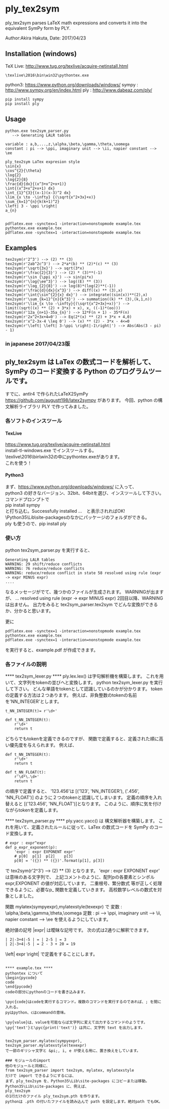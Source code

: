 # ply_tex2sym

ply_tex2sym parses LaTeX math expressions and converts it into the equivalent SymPy form by PLY.

Author:Akira Hakuta,  Date: 2017/04/23

## Installation (windows)

TeX Live:  <http://www.tug.org/texlive/acquire-netinstall.html>

```
\texlive\2016\bin\win32\pythontex.exe
```

python3: <https://www.python.org/downloads/windows/>
sympy : <http://www.sympy.org/en/index.html>
ply : <http://www.dabeaz.com/ply/>
```
pip install sympy
pip install ply
```


## Usage
```
python.exe tex2sym_parser.py
   --> Generating LALR tables
   
variable : a,b,...,z,\alpha,\beta,\gamma,\theta,\oomega
constant : pi --> \ppi, imaginary unit --> \ii, napier constant --> \ee

ply_tex2sym LaTex expresion style
\sin{x}
\cos^{2}{\theta}
\log{2}
\log{2}{8}
\frac{d}{dx}{(x^3+x^2+x+1)}
\int{(x^3+x^2+x+1) dx}
\int_{1}^{3}{(x-1)(x-3)^2 dx}
\lim_{x \to -\infty} {(\sqrt{x^2+3x}+x)}
\sum_{k=1}^{n}{k(k+1)^2}
\left| 3 - \ppi \right|
a_{n}


pdflatex.exe -synctex=1 -interaction=nonstopmode example.tex
pythontex.exe example.tex
pdflatex.exe -synctex=1 -interaction=nonstopmode example.tex
```
## Examples

```
tex2sym(r'2^3') --> (2) ** (3)
tex2sym(r'2ab^2c^3') --> 2*a*(b) ** (2)*(c) ** (3)
tex2sym(r'\sqrt{3x}') --> sqrt(3*x)
tex2sym(r'\frac{2}{3}') --> (2) * (3)**(-1)
tex2sym(r'\sin {\ppi x}') --> sin(pi*x)
tex2sym(r'\log{\ee^3}') --> log((E) ** (3))
tex2sym(r'\log_{2}{8}') --> log(8)*(log(2)**(-1))
tex2sym(r'\frac{d}{dx}{x^3}') --> diff((x) ** (3),x)
tex2sym(r'\int{\sin^{2}{x} dx}') --> integrate((sin(x))**(2),x)
tex2sym(r'\sum_{k=1}^{n}{k^3}') --> summation((k) ** (3),(k,1,n))
tex2sym(r'\lim_{x \to -\infty}{(\sqrt{x^2+3x}+x)}') --> limit((sqrt((x) ** (2) + 3*x) + x), x, ((-1)*(oo)))
tex2sym(r'12a_{n+1}-35a_{n}') --> 12*F(n + 1) - 35*F(n)
tex2sym(r'2x^2+3x+4=0') --> Eq(2*(x) ** (2) + 3*x + 4,0)
tex2sym(r'x^2-3x-4 \leq 0') --> (x) ** (2) - 3*x - 4<=0
tex2sym(r'\left| \left| 3-\ppi \right|-1\right|') --> Abs(Abs(3 - pi) - 1)
```

### in japanese 2017/04/23版

## ply_tex2sym は LaTex の数式コードを解析して、SymPy のコード変換する Python のプログラムツールです。
すでに、antlr4 で作られたLaTeX2SymPy <https://github.com/augustt198/latex2sympy> があります。
今回、python の構文解析ライブラリ PLY で作ってみました。



### 各ソフトのインスツール
#### TexLive
<https://www.tug.org/texlive/acquire-netinstall.html>  
install-tl-windows.exe でインスツールする。  
\texlive\2016\bin\win32の中にpythontex.exeがあります。  
これを使う！  

#### Python3
まず、<https://www.python.org/downloads/windows/> に入って、  
python3 の好きなバージョン、32bit、64bitを選び、インスツールして下さい。
コマンドプロンプトで  
pip install sympy  
と打ち込む。Successfully installed ...　と表示されればOK!  
\Python35\Lib\site-packagesのなかにパッケージのフォルダができる。  
ply も使うので、pip install ply

### 使い方
python tex2sym_parser.py
を実行すると、
```
Generating LALR tables
WARNING: 29 shift/reduce conflicts
WARNING: 76 reduce/reduce conflicts
WARNING: reduce/reduce conflict in state 58 resolved using rule (expr -> expr MINUS expr)
....
```

なるメッセージがでて、幾つかのファイルが生成されます。
WARNINGが出ますが、
... resolved using rule (expr -> expr MINUS expr)
2回目以降、WARNINGは出ません。
出力をみると
tex2sym_parser.tex2sym
でどんな変換ができるか、分かると思います。

更に
```
pdflatex.exe -synctex=1 -interaction=nonstopmode example.tex
pythontex.exe example.tex
pdflatex.exe -synctex=1 -interaction=nonstopmode example.tex
```
を実行すると、example.pdf が作成できます。

### 各ファイルの説明
**** tex2sym_lexer.py ****
ply.lex.lex() は字句解析機を構築します。
これを用いて、文字列をtokenの並びへと変換します。
python tex2sym_lexer.py
を実行して下さい。
どんな単語をtokenとして認識しているのかが分かります。
tokenの定義する方法は２つあります。
例えば、非負整数のtokenの名前を'NN_INTEGER'とします。
```
t_NN_INTEGER(t)= r'\d+'

def t_NN_INTEGER(t):
	r'\d+'
    return t
```
どちらでもtokenを定義できるのですが、
関数で定義すると、定義された順に高い優先度を与えられます。
例えば、
```
def t_NN_INTEGER(t):
    r'\d+'
    return t
    
def t_NN_FLOAT(t):
    r'\d*\.\d+'
    return t
```
の順序で定義すると、
'123.456'は
[('123', 'NN_INTEGER'), ('.456', 'NN_FLOAT')] のように２つのtokenと認識してしまいます。
定義の順序を入れ替えると
[('123.456', 'NN_FLOAT')]となります。
このように、順序に気を付けながらtokenを定義します。

**** tex2sym_parser.py ****
ply.yacc.yacc() は 構文解析器を構築します。
これを用いて、定義されたルールに従って、LaTex の数式コードを SymPy のコード変換します。
```
# expr : expr^expr
def p_expr_exponent(p):
    'expr : expr EXPONENT expr'
    # p[0]  p[1]  p[2]    p[3]
    p[0] = '({}) ** ({})'.format(p[1], p[3])
```
で tex2sym(r'2^3') --> (2) ** (3) となります。
’expr : expr EXPONENT expr' は意味のある文字列で、
上記コメントのように、配列pの各要素とシンボル expr,EXPONENT の値が対応しています。
二重根号、繁分数式 等が正しく処理できるように、必要なp_ 関数を定義していきます。
高校数学レベルの数式を対象としました。

関数 mylatex(sympyexpr),mylatexstyle(texexpr) で
変数 : \alpha,\beta,\gamma,\theta,\oomega
定数 : pi --> \ppi, imaginary unit --> \ii, napier constant --> \ee
を使えるようにしています。

絶対値の記号 |expr| は曖昧な記号です。
次の式は2通りに解釈できます。
```
| 2|-3+4|-5 | = | 2-5 | = 3
| 2|-3+4|-5 | = 2 - 3 + 20 = 19
```
\left| expr \right| で定義をすることにします。
   

```

**** example.tex ****
pythontex について  
\begin{pycode}  
code  
\end{pycode}  
codeの部分にpythonのコードを書き込みます。  

\pyc{code}はcodeを実行するコマンド。複数のコマンドを実行するのであれば、; を間に入れる。  
pyはpython、cはcommandの意味。

\py{value}は、valueを可能ならば文字列に変えて出力するコマンドのようです。  
\py{'text'}と\pyc{print('text')} は共に、文字列 text を出力します。  


tex2sym_parser.mylatex(sympyexpr), tex2sym_parser.mylatexstyle(texexpr)
で一部のギリシャ文字と &pi;, i, e が使える用に、置き換えをしています。

### モジュールのimport
他のモジュールと同様に、  
from tex2sym_parser import tex2sym, mylatex, mylatexstyle
だけで import できるようにするには、  
まず、ply_tex2sym を、Python35\Lib\site-packages にコピーまたは移動。  
Python35\Lib\site-packages に、例えば、  
ply_tex2sym  
の1行だけのファイル ply_tex2sym.pth を作ります。  
pythonは .pth の付いたファイルを読み込んで path を設定します。絶対path でもOK。  





